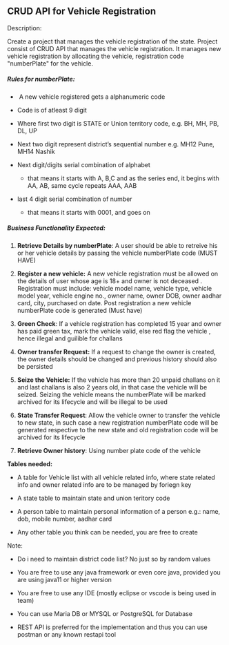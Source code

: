 ## CRUD API for Vehicle Registration

Description:

Create a project that manages the vehicle registration of the state. Project consist of CRUD API that manages the vehicle registration. It manages new vehicle registration by allocating the vehicle, registration code "numberPlate" for the vehicle.

##### Rules for numberPlate:

-  A new vehicle registered gets a alphanumeric code

- Code is of atleast 9 digit 

- Where first two digit is STATE or Union territory code, e.g. BH, MH, PB, DL, UP 

- Next two digit represent district’s sequential number e.g. MH12 Pune, MH14 Nashik

- Next digit/digits serial combination of alphabet
  
  - that means it starts with A, B,C and as the series end, it begins with AA, AB, same cycle repeats AAA, AAB

- last 4 digit serial combination of number
  
  - that means it starts with 0001, and goes on

##### Business Functionality Expected:

1. **Retrieve Details by numberPlate**:  A user should be able to retreive  his or her vehicle details by passing the vehicle numberPlate code (MUST HAVE)

2. **Register a new vehicle:** A new vehicle registration must be allowed on the details of user whose age is 18+ and owner is not deceased . Registration must include: vehicle model name, vehicle type, vehicle model year, vehicle engine no., owner name, owner DOB, owner aadhar card, city, purchased on date. Post registration a new vehicle numberPlate code is generated (Must have)

3. **Green Check**: If a vehicle registration has completed 15 year and owner has paid green tax, mark the vehicle valid, else red flag the vehicle , hence illegal and guilible for challans

4. **Owner transfer Request:** If a request to change the owner is created, the owner details should be changed and previous history should also be persisted

5. **Seize the Vehicle:** If the vehicle has more than 20 unpaid challans on it and last challans is also 2 years old, in that case the vehicle will be seized. Seizing the vehicle means the numberPlate will be marked archived for its lifecycle and will be illegal to be used 

6. **State Transfer Request**: Allow the vehicle owner to transfer the vehicle to new state, in such case a new registration numberPlate code will be generated respective to the new state and old registration code will be archived for its lifecycle

7. **Retrieve Owner history**: Using number plate code of the vehicle 

**Tables needed:**

- A table for Vehicle list with all vehicle related info, where state related info and owner related info are to be managed by foriegn key

- A state table to maintain state and union teritory code

- A person table to maintain personal information of a person e.g.: name, dob, mobile number, aadhar card

- Any other table you think can be needed, you are free to create

Note:

- Do i need to maintain district code list? No just so by random values 

- You are free to use any java framework or even core java, provided you are using java11 or higher version

- You are free to use any IDE (mostly eclipse or vscode is being used in team)

- You can use Maria DB or MYSQL or PostgreSQL for Database

- REST API is preferred for the implementation and thus you can use postman or any known restapi tool
